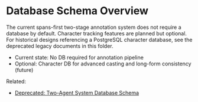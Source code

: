 # Database Schema Overview

The current spans-first two-stage annotation system does not require a database
by default. Character tracking features are planned but optional. For historical
designs referencing a PostgreSQL character database, see the deprecated legacy
documents in this folder.

- Current state: No DB required for annotation pipeline
- Optional: Character DB for advanced casting and long-form consistency (future)

Related:

- [Deprecated: Two-Agent System Database Schema](two-agent-system-database-schema.md)
